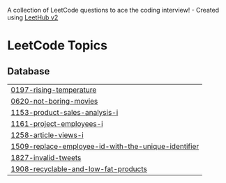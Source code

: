 A collection of LeetCode questions to ace the coding interview! - Created using [LeetHub v2](https://github.com/arunbhardwaj/LeetHub-2.0)
<!---LeetCode Topics Start-->
# LeetCode Topics
## Database
|  |
| ------- |
| [0197-rising-temperature](https://github.com/shubhu0506/LeetCode/tree/master/0197-rising-temperature) |
| [0620-not-boring-movies](https://github.com/shubhu0506/LeetCode/tree/master/0620-not-boring-movies) |
| [1153-product-sales-analysis-i](https://github.com/shubhu0506/LeetCode/tree/master/1153-product-sales-analysis-i) |
| [1161-project-employees-i](https://github.com/shubhu0506/LeetCode/tree/master/1161-project-employees-i) |
| [1258-article-views-i](https://github.com/shubhu0506/LeetCode/tree/master/1258-article-views-i) |
| [1509-replace-employee-id-with-the-unique-identifier](https://github.com/shubhu0506/LeetCode/tree/master/1509-replace-employee-id-with-the-unique-identifier) |
| [1827-invalid-tweets](https://github.com/shubhu0506/LeetCode/tree/master/1827-invalid-tweets) |
| [1908-recyclable-and-low-fat-products](https://github.com/shubhu0506/LeetCode/tree/master/1908-recyclable-and-low-fat-products) |
<!---LeetCode Topics End-->